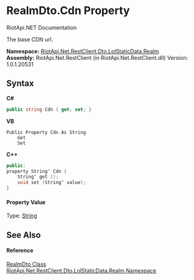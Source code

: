 # RealmDto.Cdn Property 
RiotApi.NET Documentation 

The base CDN url.

**Namespace:**&nbsp;<a href="f67d9fe6-5ce7-842b-4d1f-b23ab418dc88">RiotApi.Net.RestClient.Dto.LolStaticData.Realm</a><br />**Assembly:**&nbsp;RiotApi.Net.RestClient (in RiotApi.Net.RestClient.dll) Version: 1.0.1.20531

## Syntax

**C#**<br />
``` C#
public string Cdn { get; set; }
```

**VB**<br />
``` VB
Public Property Cdn As String
	Get
	Set
```

**C++**<br />
``` C++
public:
property String^ Cdn {
	String^ get ();
	void set (String^ value);
}
```


#### Property Value
Type: <a href="http://msdn2.microsoft.com/en-us/library/s1wwdcbf" target="_blank">String</a>

## See Also


#### Reference
<a href="0cf08ada-43b4-513b-75eb-c9bdec7ed18d">RealmDto Class</a><br /><a href="f67d9fe6-5ce7-842b-4d1f-b23ab418dc88">RiotApi.Net.RestClient.Dto.LolStaticData.Realm Namespace</a><br />